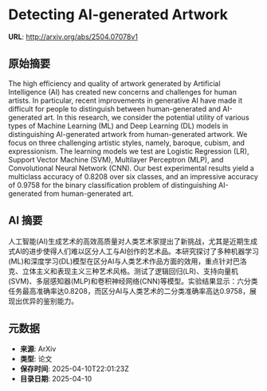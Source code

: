 # Detecting AI-generated Artwork

**URL**: http://arxiv.org/abs/2504.07078v1

## 原始摘要

The high efficiency and quality of artwork generated by Artificial
Intelligence (AI) has created new concerns and challenges for human artists. In
particular, recent improvements in generative AI have made it difficult for
people to distinguish between human-generated and AI-generated art. In this
research, we consider the potential utility of various types of Machine
Learning (ML) and Deep Learning (DL) models in distinguishing AI-generated
artwork from human-generated artwork. We focus on three challenging artistic
styles, namely, baroque, cubism, and expressionism. The learning models we test
are Logistic Regression (LR), Support Vector Machine (SVM), Multilayer
Perceptron (MLP), and Convolutional Neural Network (CNN). Our best experimental
results yield a multiclass accuracy of 0.8208 over six classes, and an
impressive accuracy of 0.9758 for the binary classification problem of
distinguishing AI-generated from human-generated art.


## AI 摘要

人工智能(AI)生成艺术的高效高质量对人类艺术家提出了新挑战，尤其是近期生成式AI的进步使得人们难以区分人工与AI创作的艺术品。本研究探讨了多种机器学习(ML)和深度学习(DL)模型在区分AI与人类艺术作品方面的效用，重点针对巴洛克、立体主义和表现主义三种艺术风格。测试了逻辑回归(LR)、支持向量机(SVM)、多层感知器(MLP)和卷积神经网络(CNN)等模型。实验结果显示：六分类任务最高准确率达0.8208，而区分AI与人类艺术的二分类准确率高达0.9758，展现出优异的鉴别能力。

## 元数据

- **来源**: ArXiv
- **类型**: 论文
- **保存时间**: 2025-04-10T22:01:23Z
- **目录日期**: 2025-04-10
